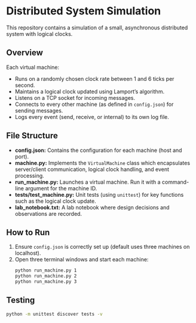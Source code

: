 # Distributed System Simulation

This repository contains a simulation of a small, asynchronous distributed system with logical clocks.

## Overview

Each virtual machine:
- Runs on a randomly chosen clock rate between 1 and 6 ticks per second.
- Maintains a logical clock updated using Lamport’s algorithm.
- Listens on a TCP socket for incoming messages.
- Connects to every other machine (as defined in `config.json`) for sending messages.
- Logs every event (send, receive, or internal) to its own log file.

## File Structure

- **config.json:** Contains the configuration for each machine (host and port).
- **machine.py:** Implements the `VirtualMachine` class which encapsulates server/client communication, logical clock handling, and event processing.
- **run_machine.py:** Launches a virtual machine. Run it with a command-line argument for the machine ID.
- **tests/test_machine.py:** Unit tests (using `unittest`) for key functions such as the logical clock update.
- **lab_notebook.txt:** A lab notebook where design decisions and observations are recorded.

## How to Run

1. Ensure `config.json` is correctly set up (default uses three machines on localhost).
2. Open three terminal windows and start each machine:
   ```bash
   python run_machine.py 1
   python run_machine.py 2
   python run_machine.py 3

## Testing 

```bash
python -m unittest discover tests -v